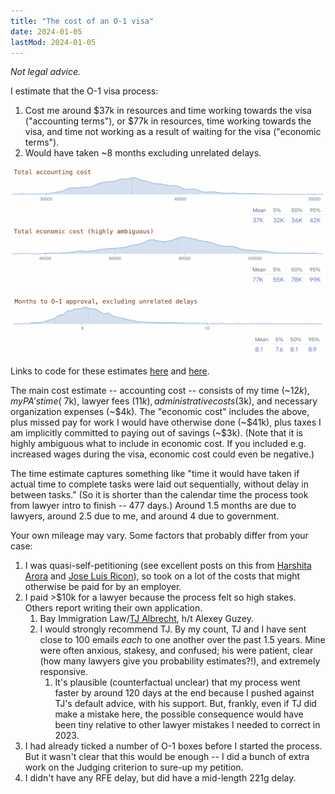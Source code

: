 ```yaml
---
title: "The cost of an O-1 visa"
date: 2024-01-05
lastMod: 2024-01-05
---
```


_Not legal advice._

I estimate that the O-1 visa process:

1. Cost me around $37k in resources and time working towards the visa ("accounting terms"), or $77k in resources, time working towards the visa, and time not working as a result of waiting for the visa ("economic terms"). 
2. Would have taken ~8 months excluding unrelated delays.

![](../../images/digital-garden/cost-of-o1/Screen%20Shot%202024-01-05%20at%207.08.00%20PM.png)

![](../../images/digital-garden/cost-of-o1/Screen%20Shot%202024-01-05%20at%207.03.54%20PM.png)

Links to code for these estimates [here](https://www.squiggle-language.com/playground?v=0.9.0#code=eNqVVl1v2zYU%2FSsXfollp4nsfLQLkIeh20OHDR7WFnsRQNASZbOWSI2knHpF%2F%2FvupShbsuRlC4I4Ju%2FHuYf3HvLbJBM5rwv3Xmdi8jS5vYXfjShkKRU3B9hzI%2Fm6EDZRpVZua1mtnCyYXsAzPAJa50aX4GQpQOdQ1SbdcivVBjJhd%2BB0syWUE4ZWP388BtKqibJYwgymS7K9jxKVKAz6o9HqynrfRG11bSzjuOStY7Jc3seJqvihXaaviUq1dYyc2uWO6wxa85DjFy2KsxxfcIlVQhgj9lK8sJLvELR0W15VguJ5lHeXzJsPKvMZC%2FI47%2BII5qG6RRz1PAv%2BchD45a9aWCe1suh2573exqOGuTal5SorhEM6ybxJ8oDmqi7XwjCds2p7sDLlBXNGVj5mG6xCg94ubfp8DZeUDJcUpuHF9DG%2BbiBfKPdI7yuszeEVtnrxtdlY4erqyMUiHiWjn31I5RxeJ7BfWCCmZe0ioTO4wGa%2FDrcVpuUXK6FJqbONgJynTpuuLXVLogB%2Fxnmew2D3yNLIXkvQyFa%2FxvkwLIFOVNSfpYCxA7iZJfo3zNKvPieQD7JaiA1SkgtBPC7im4cdDr20abu0jE%2FT2qDFxY7THI7WIf6HspQbw%2BlogWeoTdBsysXyB5bLAruIzEkIHkkYjChlXbLK6FRYe9pdeiwhtTwFZU3QZzgPOIfxWAHXymy4kn83wHz1oASZkXZit8FeWh7SkSAyr33FgaDcvetuSCWd5MTz0HhGI%2ByXBU%2B3gTLsAeb4V4bHWXgBPInA0CDIQCdhL1GbHJXqXOVnQzxRyx9%2BmEoTg17y3hGEzqGeA%2FjXCmZwGfwR%2BJFbGgAmvqK8WGG7pWAJI9jC4mhoPMVPq59WT%2FDb6o%2Bfw7F%2B0g7ZIJ9EOfqfef%2FO1RcG9uzCaUfubHbmndXQ792lYR92d8drDkOKWN%2F7rkOxdWBxRItMXTnQ673UtcXeWQtALoo6ExlM17WDkh9wDQf9EOwjHwZ%2F%2F9RmR%2B2%2Bp9s6ay72TBN%2Fa4G9LGCDsklfV28WGEukvLYCPiDMkNXxHb4CvPB90WvrB6Dpp%2F7F90KJnmHYatP7mP7eoWTcvo36TrlB4SSKXnw6x7Z8L1imFXKvDi%2BcZmotHJ8urgc3bSazYMQqLjMvQTu47aiYp%2FoIjp1YwKOenkNHiAt4A%2F8HXBT1Hc4QRUNJpYeYdgiCBhP7FTQeHj6xLN%2FjGdjOAVyVeATYQ47w4m2DgeiUyoMVRQ4yxwvdgcE2kuSJ15DK8BMZQoyGb4SfBuw%2FQU%2Byx3h3egLEN0tkM76Jl2hteUFdmNX0kGum4IG46D7ncFyo62tFSTx7vSNp5gKzYS10s7a1PMMlKDMYpJ1BL0crDpZhmezY%2BOzY9f1hHTvj7rgN0Z1G7SQLYaaIzvQ%2Fz19PS3juSIo6WjImNB1kl%2BoL8L6RZTJpIPIUZ1K5Fl4yeRqLft11EalWupRpU950Kzd08%2FByLTc1JozOYrTwE%2FV98v0ffSN4sg%3D%3D) and [here](https://www.squiggle-language.com/playground?v=0.9.0#code=eNqFVF1v2kAQ%2FCsrP%2BFCAiZxUiH1oSWJVKkVEfBoCV3tBdzad9bdmhRF%2Be%2FZwwYS%2B5zwYrMz%2BzVzvmcvwbUoM5qqBL2JNxzCndgbIPEPJfzZQyae9qhNJBMOr%2Bp%2Fq0eNv5CIX%2BEbXAEpuBo1KDX%2BkGpDd1qsiZljyww6mVJkR2YwggsgXcpYEM7TzZZ6pHrjAYT%2BgEG%2FNY9KyrieabZelEWh9KFj0GQqQ20as97zONaLJPCva%2B%2B%2BA27v%2FCHrtG%2Ff2cq5kpPa3imSvl2pZWeOkdyqkpOEVtJuPh5ZU8bXoyPwV2FmgbAC%2BMFV1lrlEHMf%2BDFb3k9rsXJcLZDKwqp1Owx9%2BAK9N9X7cK7owxC%2BntOqcRfpRgoqNVq9g%2Bsm%2FNah8ORQjg1zTlP03wdbPZz4p5Jt1A61zFFSPcA5sJpjjOkOnQeqyZ0F84d7hkZOyBYqaKm%2BF4VWO3FwwME8wks1VdKUmdAcUakki9pv0ZWT5KlMDWlBPCufqxiNSeWG6Tdhm74gkRc%2F5aMwpl7m1voaXIaH8%2BCfjDjnNAz5XKC%2Bm11J1A22ROqgfqxSV1KXTB38hk7n47NUxKNZeiWU%2By5pnMaOLnXVXEna2kKHekPoXd2El%2BOQ34LKkGebHXm%2FKx77NLsIQNQyDAD%2Fx1mZ2GVKqTHjOzWBhJ88ojeBqnokX7yBZ7bqaVHmudB7b8IXML68AsWdMqA%3D).

The main cost estimate -- accounting cost -- consists of my time (~$12k), my PA's time (~$7k), lawyer fees ($11k), administrative costs ($3k), and necessary organization expenses (~$4k). The "economic cost" includes the above, plus missed pay for work I would have otherwise done (~$41k), plus taxes I am implicitly committed to paying out of savings (~$3k). (Note that it is highly ambiguous what to include in economic cost. If you included e.g. increased wages during the visa, economic cost could even be negative.)

The time estimate captures something like "time it would have taken if actual time to complete tasks were laid out sequentially, without delay in between tasks." (So it is shorter than the calendar time the process took from lawyer intro to finish -- 477 days.) Around 1.5 months are due to lawyers, around 2.5 due to me, and around 4 due to government.

Your own mileage may vary. Some factors that probably differ from your case:

1. I was quasi-self-petitioning (see excellent posts on this from [Harshita Arora](https://harshitaarora.com/2018/10/19/a-guide-on-getting-an-o-1-visa/) and [Jose Luis Ricon](https://nintil.com/us-immigration/)), so took on a lot of the costs that might otherwise be paid for by an employer.
2. I paid >$10k for a lawyer because the process felt so high stakes. Others report writing their own application.
   1. Bay Immigration Law/[TJ Albrecht](https://bayimmigrationlaw.com/tj-albrecht/), h/t Alexey Guzey.
   2. I would strongly recommend TJ. By my count, TJ and I have sent close to 100 emails *each* to one another over the past 1.5 years. Mine were often anxious, stakesy, and confused; his were patient, clear (how many lawyers give you probability estimates?!), and extremely responsive.
      1. It's plausible (counterfactual unclear) that my process went faster by around 120 days at the end because I pushed against TJ's default advice, with his support. But, frankly, even if TJ did make a mistake here, the possible consequence would have been tiny relative to other lawyer mistakes I needed to correct in 2023.
3. I had already ticked a number of O-1 boxes before I started the process. But it wasn't clear that this would be enough -- I did a bunch of extra work on the Judging criterion to sure-up my petition.
4. I didn't have any RFE delay, but did have a mid-length 221g delay.

